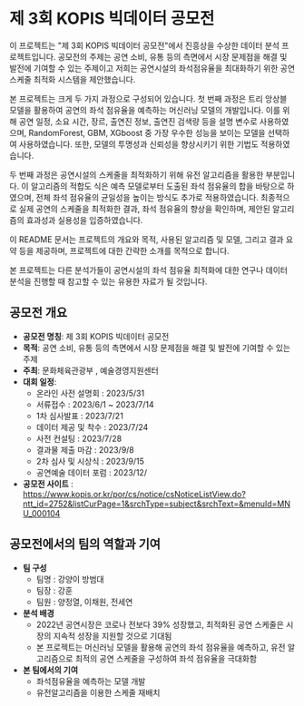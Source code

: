 # 제 3회 KOPIS 빅데이터 공모전
이 프로젝트는 "제 3회 KOPIS 빅데이터 공모전"에서 진흥상을 수상한 데이터 분석 프로젝트입니다. 공모전의 주제는 공연 소비, 유통 등의 측면에서 시장 문제점을 해결 및 발전에 기여할 수 있는 주제이고 저희는 공연시설의 좌석점유율을 최대화하기 위한 공연 스케줄 최적화 시스템을 제안했습니다.

본 프로젝트는 크게 두 가지 과정으로 구성되어 있습니다. 첫 번째 과정은 트리 앙상블 모델을 활용하여 공연의 좌석 점유율을 예측하는 머신러닝 모델의 개발입니다. 이를 위해 공연 일정, 소요 시간, 장르, 출연진 정보, 출연진 검색량 등을 설명 변수로 사용하였으며, RandomForest, GBM, XGboost 중 가장 우수한 성능을 보이는 모델을 선택하여 사용하였습니다. 또한, 모델의 투명성과 신뢰성을 향상시키기 위한 기법도 적용하였습니다.

두 번째 과정은 공연시설의 스케줄을 최적화하기 위해 유전 알고리즘을 활용한 부분입니다. 이 알고리즘의 적합도 식은 예측 모델로부터 도출된 좌석 점유율의 합을 바탕으로 하였으며, 전체 좌석 점유율의 균일성을 높이는 방식도 추가로 적용하였습니다. 최종적으로 실제 공연의 스케줄을 최적화한 결과, 좌석 점유율의 향상을 확인하며, 제안된 알고리즘의 효과성과 실용성을 입증하였습니다.

이 README 문서는 프로젝트의 개요와 목적, 사용된 알고리즘 및 모델, 그리고 결과 요약 등을 제공하며, 프로젝트에 대한 간략한 소개를 목적으로 합니다.

본 프로젝트는 다른 분석가들이 공연시설의 좌석 점유율 최적화에 대한 연구나 데이터 분석을 진행할 때 참고할 수 있는 유용한 자료가 될 것입니다.

## 공모전 개요
  - <b>공모전 명칭</b>: 제 3회 KOPIS 빅데이터 공모전
  - <b>목적</b>: 공연 소비, 유통 등의 측면에서 시장 문제점을 해결 및 발전에 기여할 수 있는 주제
  - <b>주최</b>: 문화체육관광부 , 예술경영지원센터
  - <b>대회 일정</b>:
    - 온라인 사전 설명회 : 2023/5/31
    - 서류접수 : 2023/6/1 ~ 2023/7/14 
    - 1차 심사발표 : 2023/7/21
    - 데이터 제공 및 착수 : 2023/7/24
    - 사전 컨설팅 : 2023/7/28
    - 결과물 제출 마감 : 2023/9/8
    - 2차 심사 및 시상식 : 2023/9/15
    - 공연예술 데이터 포럼 : 2023/12/ 
  - <b>공모전 사이트</b> : https://www.kopis.or.kr/por/cs/notice/csNoticeListView.do?ntt_id=2752&listCurPage=1&srchType=subject&srchText=&menuId=MNU_000104

## 공모전에서의 팀의 역할과 기여
- <b>팀 구성</b>
  - 팀명 : 강양이 방범대
  - 팀장 : 강훈
  - 팀원 : 양정열, 이채원, 전세연
- <b>분석 배경</b>
  - 2022년 공연시장은 코로나 전보다 39% 성장했고, 최적화된 공연 스케줄은 시장의 지속적 성장을 지원할 것으로 기대됨
  - 본 프로젝트는 머신러닝 모델을 활용해 공연의 좌석 점유율을 예측하고, 유전 알고리즘으로 최적의 공연 스케줄을 구성하여 좌석 점유율을 극대화함
- <b>본 팀에서의 기여</b>
  - 좌석점유율을 예측하는 모델 개발
  - 유전알고리즘을 이용한 스케줄 재배치

